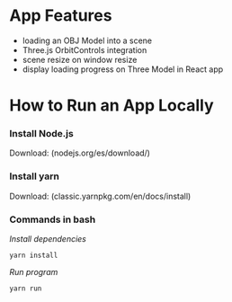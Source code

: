 # App Features

- loading an OBJ Model into a scene
- Three.js OrbitControls integration
- scene resize on window resize
- display loading progress on Three Model in React app

# How to Run an App Locally
### Install Node.js
Download: (nodejs.org/es/download/)
### Install yarn
Download: (classic.yarnpkg.com/en/docs/install)
### Commands in bash
_Install dependencies_
```
yarn install
```
_Run program_
```
yarn run
```




